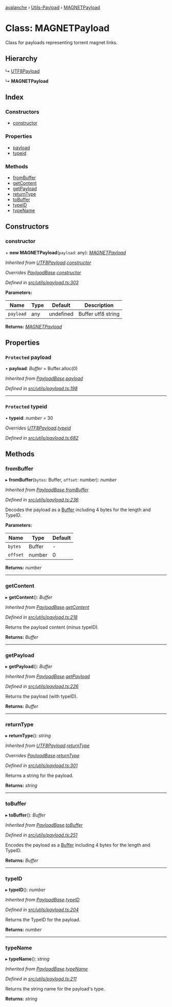 [avalanche](../README.md) › [Utils-Payload](../modules/utils_payload.md) › [MAGNETPayload](utils_payload.magnetpayload.md)

# Class: MAGNETPayload

Class for payloads representing torrent magnet links.

## Hierarchy

  ↳ [UTF8Payload](utils_payload.utf8payload.md)

  ↳ **MAGNETPayload**

## Index

### Constructors

* [constructor](utils_payload.magnetpayload.md#constructor)

### Properties

* [payload](utils_payload.magnetpayload.md#protected-payload)
* [typeid](utils_payload.magnetpayload.md#protected-typeid)

### Methods

* [fromBuffer](utils_payload.magnetpayload.md#frombuffer)
* [getContent](utils_payload.magnetpayload.md#getcontent)
* [getPayload](utils_payload.magnetpayload.md#getpayload)
* [returnType](utils_payload.magnetpayload.md#returntype)
* [toBuffer](utils_payload.magnetpayload.md#tobuffer)
* [typeID](utils_payload.magnetpayload.md#typeid)
* [typeName](utils_payload.magnetpayload.md#typename)

## Constructors

###  constructor

\+ **new MAGNETPayload**(`payload`: any): *[MAGNETPayload](utils_payload.magnetpayload.md)*

*Inherited from [UTF8Payload](utils_payload.utf8payload.md).[constructor](utils_payload.utf8payload.md#constructor)*

*Overrides [PayloadBase](utils_payload.payloadbase.md).[constructor](utils_payload.payloadbase.md#constructor)*

*Defined in [src/utils/payload.ts:303](https://github.com/ava-labs/avalanchejs/blob/ca67b81/src/utils/payload.ts#L303)*

**Parameters:**

Name | Type | Default | Description |
------ | ------ | ------ | ------ |
`payload` | any | undefined | Buffer utf8 string  |

**Returns:** *[MAGNETPayload](utils_payload.magnetpayload.md)*

## Properties

### `Protected` payload

• **payload**: *Buffer* = Buffer.alloc(0)

*Inherited from [PayloadBase](utils_payload.payloadbase.md).[payload](utils_payload.payloadbase.md#protected-payload)*

*Defined in [src/utils/payload.ts:198](https://github.com/ava-labs/avalanchejs/blob/ca67b81/src/utils/payload.ts#L198)*

___

### `Protected` typeid

• **typeid**: *number* = 30

*Overrides [UTF8Payload](utils_payload.utf8payload.md).[typeid](utils_payload.utf8payload.md#protected-typeid)*

*Defined in [src/utils/payload.ts:682](https://github.com/ava-labs/avalanchejs/blob/ca67b81/src/utils/payload.ts#L682)*

## Methods

###  fromBuffer

▸ **fromBuffer**(`bytes`: Buffer, `offset`: number): *number*

*Inherited from [PayloadBase](utils_payload.payloadbase.md).[fromBuffer](utils_payload.payloadbase.md#frombuffer)*

*Defined in [src/utils/payload.ts:236](https://github.com/ava-labs/avalanchejs/blob/ca67b81/src/utils/payload.ts#L236)*

Decodes the payload as a [Buffer](https://github.com/feross/buffer) including 4 bytes for the length and TypeID.

**Parameters:**

Name | Type | Default |
------ | ------ | ------ |
`bytes` | Buffer | - |
`offset` | number | 0 |

**Returns:** *number*

___

###  getContent

▸ **getContent**(): *Buffer*

*Inherited from [PayloadBase](utils_payload.payloadbase.md).[getContent](utils_payload.payloadbase.md#getcontent)*

*Defined in [src/utils/payload.ts:218](https://github.com/ava-labs/avalanchejs/blob/ca67b81/src/utils/payload.ts#L218)*

Returns the payload content (minus typeID).

**Returns:** *Buffer*

___

###  getPayload

▸ **getPayload**(): *Buffer*

*Inherited from [PayloadBase](utils_payload.payloadbase.md).[getPayload](utils_payload.payloadbase.md#getpayload)*

*Defined in [src/utils/payload.ts:226](https://github.com/ava-labs/avalanchejs/blob/ca67b81/src/utils/payload.ts#L226)*

Returns the payload (with typeID).

**Returns:** *Buffer*

___

###  returnType

▸ **returnType**(): *string*

*Inherited from [UTF8Payload](utils_payload.utf8payload.md).[returnType](utils_payload.utf8payload.md#returntype)*

*Overrides [PayloadBase](utils_payload.payloadbase.md).[returnType](utils_payload.payloadbase.md#abstract-returntype)*

*Defined in [src/utils/payload.ts:301](https://github.com/ava-labs/avalanchejs/blob/ca67b81/src/utils/payload.ts#L301)*

Returns a string for the payload.

**Returns:** *string*

___

###  toBuffer

▸ **toBuffer**(): *Buffer*

*Inherited from [PayloadBase](utils_payload.payloadbase.md).[toBuffer](utils_payload.payloadbase.md#tobuffer)*

*Defined in [src/utils/payload.ts:251](https://github.com/ava-labs/avalanchejs/blob/ca67b81/src/utils/payload.ts#L251)*

Encodes the payload as a [Buffer](https://github.com/feross/buffer) including 4 bytes for the length and TypeID.

**Returns:** *Buffer*

___

###  typeID

▸ **typeID**(): *number*

*Inherited from [PayloadBase](utils_payload.payloadbase.md).[typeID](utils_payload.payloadbase.md#typeid)*

*Defined in [src/utils/payload.ts:204](https://github.com/ava-labs/avalanchejs/blob/ca67b81/src/utils/payload.ts#L204)*

Returns the TypeID for the payload.

**Returns:** *number*

___

###  typeName

▸ **typeName**(): *string*

*Inherited from [PayloadBase](utils_payload.payloadbase.md).[typeName](utils_payload.payloadbase.md#typename)*

*Defined in [src/utils/payload.ts:211](https://github.com/ava-labs/avalanchejs/blob/ca67b81/src/utils/payload.ts#L211)*

Returns the string name for the payload's type.

**Returns:** *string*
